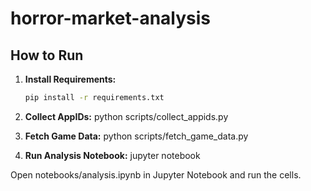 # horror-market-analysis


## How to Run

1. **Install Requirements:**
   ```bash
   pip install -r requirements.txt

2. **Collect AppIDs:**
python scripts/collect_appids.py

3. **Fetch Game Data:**
python scripts/fetch_game_data.py

4. **Run Analysis Notebook:**
jupyter notebook

Open notebooks/analysis.ipynb in Jupyter Notebook and run the cells.